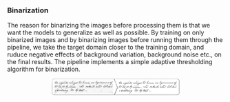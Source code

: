 ### Binarization

The reason for binarizing the images before processing them is that we want the models to generalize as well as possible. By training on only binarized images and by binarizing images before running them through the pipeline, we take the target domain closer to the training domain, and ruduce negative effects of background variation, background noise etc., on the final results. The pipeline implements a simple adaptive thresholding algorithm for binarization.

<figure>
<img src="https://github.com/Borg93/htr_gradio_file_placeholder/blob/main/app_project_bin.png?raw=true" alt="HTR_tool" style="width:70%; display: block; margin-left: auto; margin-right:auto;" >
</figure>

